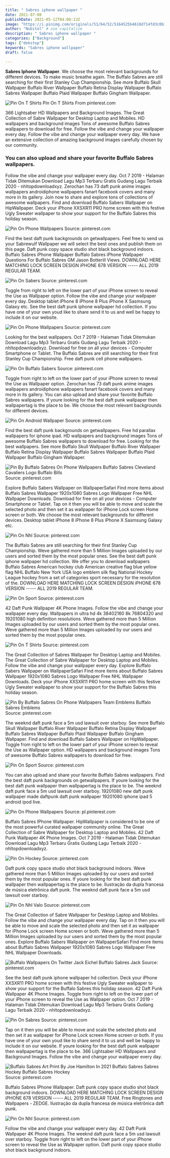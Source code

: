 ```yaml
---
title: " Sabres iphone wallpaper "
date: 2021-07-08
publishDate: 2021-05-12T04:08:13Z
image: "https://i.pinimg.com/originals/51/64/52/5164525b4618d714fd3c0b17c043e36c.jpg"
author: "Nubitol" # use capitalize
description: " Sabres iphone wallpaper "
categories: ["Background"]
tags: ["dekstop"]
keywords: "Sabres iphone wallpaper"
draft: false

---
```



**Sabres Iphone Wallpaper**. We choose the most relevant backgrounds for different devices. To make music breathe again. The Buffalo Sabres are still searching for their first Stanley Cup Championship. See more Buffalo Skull Wallpaper Buffalo River Wallpaper Buffalo Retina Display Wallpaper Buffalo Sabres Wallpaper Buffalo Plaid Wallpaper Buffalo Gingham Wallpaper.

![Pin On T Shirts](https://i.pinimg.com/originals/d2/76/14/d27614f2855a06af7a973ab126426c22.png "Pin On T Shirts")
Pin On T Shirts From pinterest.com


366 Lightsaber HD Wallpapers and Background Images. The Great Collection of Sabre Wallpaper for Desktop Laptop and Mobiles. HD wallpapers and background images Tons of awesome Buffalo Sabres wallpapers to download for free. Follow the vibe and change your wallpaper every day. Follow the vibe and change your wallpaper every day. We have an extensive collection of amazing background images carefully chosen by our community.

### You can also upload and share your favorite Buffalo Sabres wallpapers.

Follow the vibe and change your wallpaper every day. Oct 7 2019 - Halaman Tidak Ditemukan Download Lagu Mp3 Terbaru Gratis Gudang Lagu Terbaik 2020 - nhltopdownloadxyz. Zerochan has 73 daft punk anime images wallpapers androidiphone wallpapers fanart facebook covers and many more in its gallery. Join now to share and explore tons of collections of awesome wallpapers. Find and download Buffalo Sabers Wallpaper on HipWallpaper. Deck your iPhone XXSXR11 PRO home screen with this festive Ugly Sweater wallpaper to show your support for the Buffalo Sabres this holiday season.


![Pin On Phone Wallpapers](https://i.pinimg.com/originals/d1/7e/eb/d17eeb8d86f6301fabeeafd81ce40b77.png "Pin On Phone Wallpapers")
Source: pinterest.com

Find the best daft punk backgrounds on getwallpapers. Feel free to send us your Sabrewulf Wallpaper we will select the best ones and publish them on this page. Daft punk copy space studio shot black background indoors. Buffalo Sabres iPhone Wallpaper Buffalo Sabres iPhone Wallpaper Questions For Buffalo Sabres GM Jason Botterill Views. DOWNLOAD HERE MATCHING LOCK SCREEN DESIGN iPHONE 678 VERSION ----- ALL 2019 REGULAR TEAM.

![Pin On Sabers](https://i.pinimg.com/originals/a8/3e/16/a83e16a4ee2ab722fc69e8b09d6fbc7f.jpg "Pin On Sabers")
Source: pinterest.com

Toggle from right to left on the lower part of your iPhone screen to reveal the Use as Wallpaper option. Follow the vibe and change your wallpaper every day. Desktop tablet iPhone 8 iPhone 8 Plus iPhone X Sasmsung Galaxy etc. See the best daft punk iphone wallpaper hd collection. If you have one of your own youd like to share send it to us and well be happy to include it on our website.

![Pin On Phone Wallpapers](https://i.pinimg.com/originals/51/70/82/51708265a099b521ca2950be9719c793.jpg "Pin On Phone Wallpapers")
Source: pinterest.com

Looking for the best wallpapers. Oct 7 2019 - Halaman Tidak Ditemukan Download Lagu Mp3 Terbaru Gratis Gudang Lagu Terbaik 2020 - nhltopdownloadxyz. Download for free on all your devices - Computer Smartphone or Tablet. The Buffalo Sabres are still searching for their first Stanley Cup Championship. Free daft punk cell phone wallpapers.

![Pin On Buffalo Sabers](https://i.pinimg.com/originals/1c/e7/75/1ce77537792bcefdf27dbd1e92818305.jpg "Pin On Buffalo Sabers")
Source: pinterest.com

Toggle from right to left on the lower part of your iPhone screen to reveal the Use as Wallpaper option. Zerochan has 73 daft punk anime images wallpapers androidiphone wallpapers fanart facebook covers and many more in its gallery. You can also upload and share your favorite Buffalo Sabres wallpapers. If youre looking for the best daft punk wallpaper then wallpapertag is the place to be. We choose the most relevant backgrounds for different devices.

![Pin On Android Wallpaper](https://i.pinimg.com/originals/50/b8/48/50b848dc8462d33e47d1fbaf71ca6890.jpg "Pin On Android Wallpaper")
Source: pinterest.com

Find the best daft punk backgrounds on getwallpapers. Free hd parallax wallpapers for iphone ipad. HD wallpapers and background images Tons of awesome Buffalo Sabres wallpapers to download for free. Looking for the best wallpapers. See more Buffalo Skull Wallpaper Buffalo River Wallpaper Buffalo Retina Display Wallpaper Buffalo Sabres Wallpaper Buffalo Plaid Wallpaper Buffalo Gingham Wallpaper.

![Pin By Buffalo Sabres On Phone Wallpapers Buffalo Sabres Cleveland Cavaliers Logo Buffalo Bills](https://i.pinimg.com/736x/5f/a1/d3/5fa1d36e727bcad206c0edb7c605bbd1.jpg "Pin By Buffalo Sabres On Phone Wallpapers Buffalo Sabres Cleveland Cavaliers Logo Buffalo Bills")
Source: pinterest.com

Explore Buffalo Sabers Wallpaper on WallpaperSafari Find more items about Buffalo Sabres Wallpaper 1920x1080 Sabres Logo Wallpaper Free NHL Wallpaper Downloads. Download for free on all your devices - Computer Smartphone or Tablet. Tap on it then you will be able to move and scale the selected photo and then set it as wallpaper for iPhone Lock screen Home screen or both. We choose the most relevant backgrounds for different devices. Desktop tablet iPhone 8 iPhone 8 Plus iPhone X Sasmsung Galaxy etc.

![Pin On Nhl](https://i.pinimg.com/736x/61/d0/e7/61d0e7d07dcb555cd91291a8c45c9897.jpg "Pin On Nhl")
Source: pinterest.com

The Buffalo Sabres are still searching for their first Stanley Cup Championship. Weve gathered more than 5 Million Images uploaded by our users and sorted them by the most popular ones. See the best daft punk iphone wallpaper hd collection. We offer you to download wallpapers Buffalo Sabres American hockey club American creative flag blue yellow flag NHL Buffalo New York USA logo emblem silk flag National Hockey League hockey from a set of categories sport necessary for the resolution of the. DOWNLOAD HERE MATCHING LOCK SCREEN DESIGN iPHONE 678 VERSION ----- ALL 2019 REGULAR TEAM.

![Pin On Sport](https://i.pinimg.com/474x/f7/06/83/f706834a4b4d1ee4bcc63b69faabc450.jpg "Pin On Sport")
Source: pinterest.com

42 Daft Punk Wallpaper 4K Phone Images. Follow the vibe and change your wallpaper every day. Wallpapers in ultra hd 4k 38402160 8k 76804320 and 19201080 high definition resolutions. Weve gathered more than 5 Million Images uploaded by our users and sorted them by the most popular ones. Weve gathered more than 5 Million Images uploaded by our users and sorted them by the most popular ones.

![Pin On T Shirts](https://i.pinimg.com/originals/d2/76/14/d27614f2855a06af7a973ab126426c22.png "Pin On T Shirts")
Source: pinterest.com

The Great Collection of Sabres Wallpaper for Desktop Laptop and Mobiles. The Great Collection of Sabre Wallpaper for Desktop Laptop and Mobiles. Follow the vibe and change your wallpaper every day. Explore Buffalo Sabers Wallpaper on WallpaperSafari Find more items about Buffalo Sabres Wallpaper 1920x1080 Sabres Logo Wallpaper Free NHL Wallpaper Downloads. Deck your iPhone XXSXR11 PRO home screen with this festive Ugly Sweater wallpaper to show your support for the Buffalo Sabres this holiday season.

![Pin By Buffalo Sabres On Phone Wallpapers Team Emblems Buffalo Sabres Emblems](https://i.pinimg.com/originals/c7/d9/b7/c7d9b72a453beef67272d400374b1bee.jpg "Pin By Buffalo Sabres On Phone Wallpapers Team Emblems Buffalo Sabres Emblems")
Source: pinterest.com

The weeknd daft punk face a 5m usd lawsuit over starboy. See more Buffalo Skull Wallpaper Buffalo River Wallpaper Buffalo Retina Display Wallpaper Buffalo Sabres Wallpaper Buffalo Plaid Wallpaper Buffalo Gingham Wallpaper. Find and download Buffalo Sabers Wallpaper on HipWallpaper. Toggle from right to left on the lower part of your iPhone screen to reveal the Use as Wallpaper option. HD wallpapers and background images Tons of awesome Buffalo Sabres wallpapers to download for free.

![Pin On Sport](https://i.pinimg.com/originals/49/55/16/4955163f6f26fccb94c7f1847106fe76.jpg "Pin On Sport")
Source: pinterest.com

You can also upload and share your favorite Buffalo Sabres wallpapers. Find the best daft punk backgrounds on getwallpapers. If youre looking for the best daft punk wallpaper then wallpapertag is the place to be. The weeknd daft punk face a 5m usd lawsuit over starboy. 19201080 new daft punk wallpaper made daftpunk daft punk wallpaper 19201080 iphone ipad 5 android ipod live.

![Pin On Phone Wallpapers](https://i.pinimg.com/originals/6f/c1/96/6fc19639cf8fa02b97c3e03203f2fbf6.jpg "Pin On Phone Wallpapers")
Source: pl.pinterest.com

Buffalo Sabres IPhone Wallpaper. HipWallpaper is considered to be one of the most powerful curated wallpaper community online. The Great Collection of Sabre Wallpaper for Desktop Laptop and Mobiles. 42 Daft Punk Wallpaper 4K Phone Images. Oct 7 2019 - Halaman Tidak Ditemukan Download Lagu Mp3 Terbaru Gratis Gudang Lagu Terbaik 2020 - nhltopdownloadxyz.

![Pin On Hockey](https://i.pinimg.com/originals/60/1f/89/601f89b95d97cffbe498a1da30c50b74.png "Pin On Hockey")
Source: pinterest.com

Daft punk copy space studio shot black background indoors. Weve gathered more than 5 Million Images uploaded by our users and sorted them by the most popular ones. If youre looking for the best daft punk wallpaper then wallpapertag is the place to be. Ilustração da dupla francesa de música eletrônica daft punk. The weeknd daft punk face a 5m usd lawsuit over starboy.

![Pin On Nhl Valo](https://i.pinimg.com/originals/d6/55/b0/d655b0004d3b46a62b9ebb55fe0e4a04.png "Pin On Nhl Valo")
Source: pinterest.com

The Great Collection of Sabre Wallpaper for Desktop Laptop and Mobiles. Follow the vibe and change your wallpaper every day. Tap on it then you will be able to move and scale the selected photo and then set it as wallpaper for iPhone Lock screen Home screen or both. Weve gathered more than 5 Million Images uploaded by our users and sorted them by the most popular ones. Explore Buffalo Sabers Wallpaper on WallpaperSafari Find more items about Buffalo Sabres Wallpaper 1920x1080 Sabres Logo Wallpaper Free NHL Wallpaper Downloads.

![Buffalo Wallpapers On Twitter Jack Eichel Buffalo Sabres Jack](https://i.pinimg.com/originals/39/b5/cd/39b5cdd584d824545f899ed9f3e8a9eb.jpg "Buffalo Wallpapers On Twitter Jack Eichel Buffalo Sabres Jack")
Source: pinterest.com

See the best daft punk iphone wallpaper hd collection. Deck your iPhone XXSXR11 PRO home screen with this festive Ugly Sweater wallpaper to show your support for the Buffalo Sabres this holiday season. 42 Daft Punk Wallpaper 4K Phone Images. Toggle from right to left on the lower part of your iPhone screen to reveal the Use as Wallpaper option. Oct 7 2019 - Halaman Tidak Ditemukan Download Lagu Mp3 Terbaru Gratis Gudang Lagu Terbaik 2020 - nhltopdownloadxyz.

![Pin On Sabres](https://i.pinimg.com/originals/23/a7/73/23a773597447d9cbb8594c692ae767c8.png "Pin On Sabres")
Source: pinterest.com

Tap on it then you will be able to move and scale the selected photo and then set it as wallpaper for iPhone Lock screen Home screen or both. If you have one of your own youd like to share send it to us and well be happy to include it on our website. If youre looking for the best daft punk wallpaper then wallpapertag is the place to be. 366 Lightsaber HD Wallpapers and Background Images. Follow the vibe and change your wallpaper every day.

![Buffalo Sabres Art Print By Joe Hamilton In 2021 Buffalo Sabres Sabres Hockey Buffalo Sabres Hockey](https://i.pinimg.com/originals/36/b2/5b/36b25bacd0026200238c7f032993c8ee.jpg "Buffalo Sabres Art Print By Joe Hamilton In 2021 Buffalo Sabres Sabres Hockey Buffalo Sabres Hockey")
Source: pinterest.com

Buffalo Sabres IPhone Wallpaper. Daft punk copy space studio shot black background indoors. DOWNLOAD HERE MATCHING LOCK SCREEN DESIGN iPHONE 678 VERSION ----- ALL 2019 REGULAR TEAM. Free Ringtones and Wallpapers - ZEDGE. Ilustração da dupla francesa de música eletrônica daft punk.

![Pin On Nhl](https://i.pinimg.com/originals/51/64/52/5164525b4618d714fd3c0b17c043e36c.jpg "Pin On Nhl")
Source: pinterest.com

Follow the vibe and change your wallpaper every day. 42 Daft Punk Wallpaper 4K Phone Images. The weeknd daft punk face a 5m usd lawsuit over starboy. Toggle from right to left on the lower part of your iPhone screen to reveal the Use as Wallpaper option. Daft punk copy space studio shot black background indoors.

